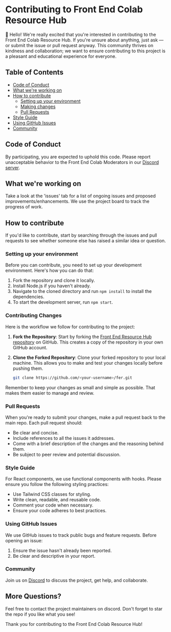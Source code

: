 # Contributing to Front End Colab Resource Hub

👋 Hello! We're really excited that you're interested in contributing to the Front End Colab Resource Hub. If you're unsure about anything, just ask — or submit the issue or pull request anyway. This community thrives on kindness and collaboration; we want to ensure contributing to this project is a pleasant and educational experience for everyone.

## Table of Contents

- [Code of Conduct](#code-of-conduct)
- [What we're working on](#what-were-working-on)
- [How to contribute](#how-to-contribute)
  - [Setting up your environment](#setting-up-your-environment)
  - [Making changes](#making-changes)
  - [Pull Requests](#pull-requests)
- [Style Guide](#style-guide)
- [Using GitHub Issues](#using-github-issues)
- [Community](#community)

## Code of Conduct

By participating, you are expected to uphold this code. Please report unacceptable behavior to the Front End Colab Moderators in our [Discord server](https://discord.gg/tjFkBJYEaP).
## What we're working on

Take a look at the 'issues' tab for a list of ongoing issues and proposed improvements/enhancements. We use the project board to track the progress of work.

## How to contribute

If you'd like to contribute, start by searching through the issues and pull requests to see whether someone else has raised a similar idea or question.

### Setting up your environment

Before you can contribute, you need to set up your development environment. Here's how you can do that:

1. Fork the repository and clone it locally.
2. Install Node.js if you haven't already.
3. Navigate to the cloned directory and run `npm install` to install the dependencies.
4. To start the development server, run `npm start`.

### Contributing Changes

Here is the workflow we follow for contributing to the project:

1. **Fork the Repository**: Start by forking the [Front End Resource Hub repository](https://github.com/RW2023/fer) on GitHub. This creates a copy of the repository in your own GitHub account.

2. **Clone the Forked Repository**: Clone your forked repository to your local machine. This allows you to make and test your changes locally before pushing them.

    ```bash
    git clone https://github.com/<your-username>/fer.git

Remember to keep your changes as small and simple as possible. That makes them easier to manage and review.

### Pull Requests

When you're ready to submit your changes, make a pull request back to the main repo. Each pull request should:

- Be clear and concise.
- Include references to all the issues it addresses.
- Come with a brief description of the changes and the reasoning behind them.
- Be subject to peer review and potential discussion.

### Style Guide

For React components, we use functional components with hooks. Please ensure you follow the following styling practices:

- Use Tailwind CSS classes for styling.
- Write clean, readable, and reusable code.
- Comment your code when necessary.
- Ensure your code adheres to best practices.

### Using GitHub Issues

We use GitHub issues to track public bugs and feature requests. Before opening an issue:

1. Ensure the issue hasn't already been reported.
2. Be clear and descriptive in your report.

### Community

Join us on [Discord](https://discord.gg/tjFkBJYEaP) to discuss the project, get help, and collaborate.

## More Questions?

Feel free to contact the project maintainers on discord. Don't forget to star the repo if you like what you see!

Thank you for contributing to the Front End Colab Resource Hub!
